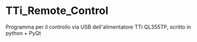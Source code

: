 # TTi_Remote_Control

Programma per il controllo via USB dell'alimentatore TTi QL355TP, scritto in python + PyQt
